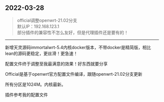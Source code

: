2022-03-28  
---
> official调整openwrt-21.02分支  
> 默认IP：192.168.123.1  
> 部分插件的兼容性不怎么友好，但是代理插件还是要有的！
---
新增天灵源码immortalwrt-5.4内核docker版本，不带docker是精简版，相比lean的源码更稳定，更丝滑！更急速！

配置文件终于调整至我最满意的效果！好东西就要分享

Official是基于openwrt官方配置文件编译，跟随openwrt-21.02分支更新


所有分区是1024M。内核最新。

插件参考我的配置文件
